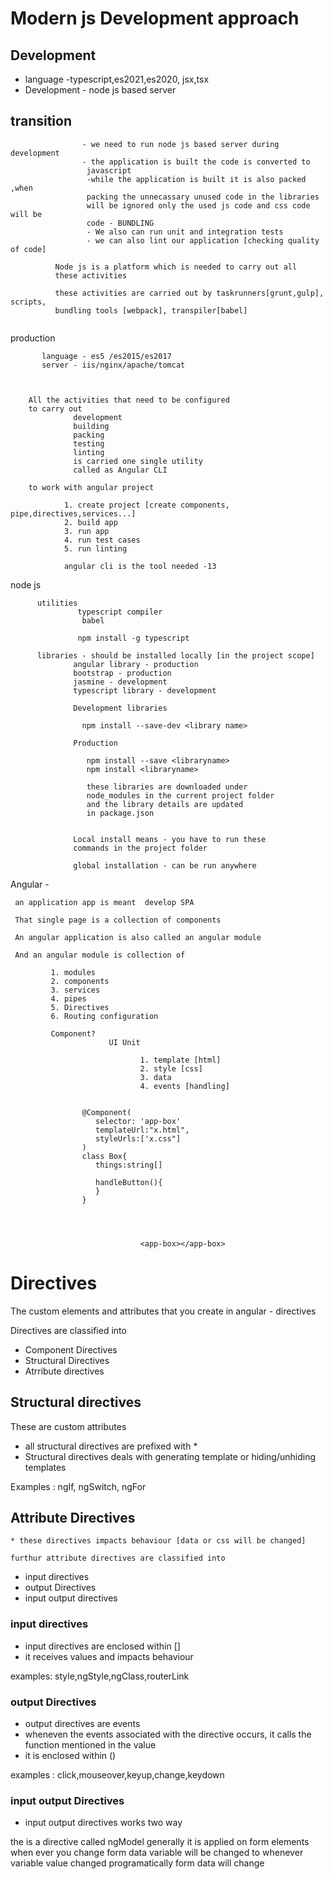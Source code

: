 
# Modern js Development approach

 ## Development
  
* language -typescript,es2021,es2020, jsx,tsx
* Development - node js based server
		   
 ##   transition
 ```
	             - we need to run node js based server during development
				 - the application is built the code is converted to 
				  javascript
				  -while the application is built it is also packed ,when
				  packing the unnecassary unused code in the libraries 
				  will be ignored only the used js code and css code will be
				  code - BUNDLING
				  - We also can run unit and integration tests
				  - we can also lint our application [checking quality of code]
				  
		   Node js is a platform which is needed to carry out all 
		   these activities
		   
		   these activities are carried out by taskrunners[grunt,gulp], scripts,
		   bundling tools [webpack], transpiler[babel]
		   
```
		 
		 
   production
   
           language - es5 /es2015/es2017
		   server - iis/nginx/apache/tomcat
		   
		   
		   
		All the activities that need to be configured
		to carry out 
		          development
				  building
				  packing
				  testing
				  linting
				  is carried one single utility
				  called as Angular CLI
				  
		to work with angular project
		
		        1. create project [create components, pipe,directives,services...]
				2. build app
				3. run app
				4. run test cases
				5. run linting
				
				angular cli is the tool needed -13
				  

 node js
 
          utilities
		           typescript compiler
		            babel
		  
		           npm install -g typescript 
				   
		  libraries - should be installed locally [in the project scope]
		          angular library - production
				  bootstrap - production
				  jasmine - development
				  typescript library - development
				  
				  Development libraries
				  
				    npm install --save-dev <library name>
				  
				  Production
				  
				     npm install --save <libraryname>
					 npm install <libraryname>
					 
					 these libraries are downloaded under
					 node_modules in the current project folder
					 and the library details are updated
					 in package.json
					 
					 
				  Local install means - you have to run these
				  commands in the project folder
				  
				  global installation - can be run anywhere
				  
Angular -
     
	 an application app is meant  develop SPA
	 
	 That single page is a collection of components
	 
	 An angular application is also called an angular module
	 
	 And an angular module is collection of 
	 
	         1. modules
			 2. components
			 3. services
			 4. pipes
			 5. Directives
			 6. Routing configuration
			 
			 Component?
			              UI Unit
						  
						         1. template [html]
								 2. style [css]
								 3. data
								 4. events [handling]
								 
					
					@Component(
					   selector: 'app-box'
					   templateUrl:"x.html",
					   styleUrls:['x.css"]
					)
					class Box{
					   things:string[]
					   
					   handleButton(){
					   }
					}
								 
								 
								 
								 
								 <app-box></app-box>

# Directives
   
   The custom elements and attributes that you create in angular  - directives

   Directives are classified into 

   * Component Directives
   * Structural Directives
   * Atrribute directives

## Structural directives
 
   These are custom attributes

   * all structural directives are prefixed with *
   * Structural directives deals with generating template or hiding/unhiding templates

   Examples : ngIf, ngSwitch, ngFor

## Attribute Directives 

    * these directives impacts behaviour [data or css will be changed]

    furthur attribute directives are classified into 

* input directives
* output Directives
* input output directives
### input directives

* input directives are enclosed within [] 
* it receives values and impacts behaviour 

examples: style,ngStyle,ngClass,routerLink

### output Directives
* output directives are events 
* wheneven the events associated with the directive occurs, it calls the function mentioned in the value 
* it is enclosed within ()

examples : click,mouseover,keyup,change,keydown

### input output Directives
* input output directives works two way

the is a directive called ngModel generally
it is applied on form elements
when ever you change form data variable will be changed to
whenever variable value changed programatically form data will change

